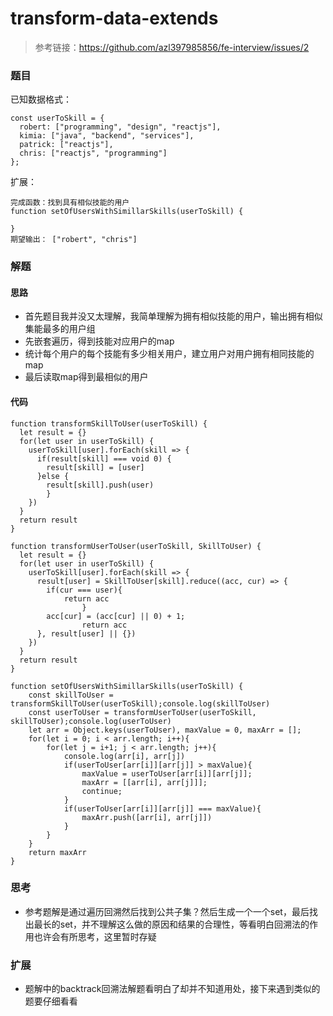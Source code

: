 # transform-data-extends

> 参考链接：https://github.com/azl397985856/fe-interview/issues/2

### 题目

已知数据格式：

```
const userToSkill = {
  robert: ["programming", "design", "reactjs"],
  kimia: ["java", "backend", "services"],
  patrick: ["reactjs"],
  chris: ["reactjs", "programming"]
};
```

扩展：

```
完成函数：找到具有相似技能的用户
function setOfUsersWithSimillarSkills(userToSkill) {

}
期望输出： ["robert", "chris"]
```



### 解题

#### 思路

* 首先题目我并没又太理解，我简单理解为拥有相似技能的用户，输出拥有相似集能最多的用户组
* 先嵌套遍历，得到技能对应用户的map
* 统计每个用户的每个技能有多少相关用户，建立用户对用户拥有相同技能的map
* 最后读取map得到最相似的用户

#### 代码

```
function transformSkillToUser(userToSkill) {
  let result = {}
  for(let user in userToSkill) {
    userToSkill[user].forEach(skill => {
      if(result[skill] === void 0) {
      	result[skill] = [user]
      }else {
      	result[skill].push(user)
    	}
    })
  }
  return result
}

function transformUserToUser(userToSkill, SkillToUser) {
  let result = {}
  for(let user in userToSkill) {
    userToSkill[user].forEach(skill => {
      result[user] = SkillToUser[skill].reduce((acc, cur) => {
      	if(cur === user){
      		return acc
				}
      	acc[cur] = (acc[cur] || 0) + 1;
				return acc
      }, result[user] || {})
    })
  }
  return result
}

function setOfUsersWithSimillarSkills(userToSkill) {
	const skillToUser = transformSkillToUser(userToSkill);console.log(skillToUser)
	const userToUser = transformUserToUser(userToSkill, skillToUser);console.log(userToUser)
	let arr = Object.keys(userToUser), maxValue = 0, maxArr = [];
	for(let i = 0; i < arr.length; i++){
		for(let j = i+1; j < arr.length; j++){
			console.log(arr[i], arr[j])
			if(userToUser[arr[i]][arr[j]] > maxValue){
				maxValue = userToUser[arr[i]][arr[j]];
				maxArr = [[arr[i], arr[j]]];
				continue;
			}
			if(userToUser[arr[i]][arr[j]] === maxValue){
				maxArr.push([arr[i], arr[j]])
			}
		}
	}
	return maxArr
}
```



### 思考

* 参考题解是通过遍历回溯然后找到公共子集？然后生成一个一个set，最后找出最长的set，并不理解这么做的原因和结果的合理性，等看明白回溯法的作用也许会有所思考，这里暂时存疑

### 扩展

* 题解中的backtrack回溯法解题看明白了却并不知道用处，接下来遇到类似的题要仔细看看